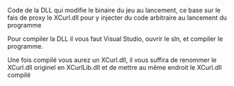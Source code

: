 Code de la DLL qui modifie le binaire du jeu au lancement, ce base sur le fais de proxy le XCurl.dll pour y injecter du code arbitraire au lancement du programme

Pour compiler la DLL il vous faut Visual Studio, ouvrir le sln, et compiler le programme.

Une fois compilé vous aurez un XCurl.dll, il vous suffira de renommer le XCurl.dll originel en XCurlLib.dll et de mettre au même endroit le XCurl.dll compilé